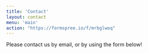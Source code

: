 ```yaml
---
title: 'Contact'
layout: contact
menu: 'main'
action: "https://formspree.io/f/mrbglwoq"
---
```


Please contact us by email, or by using the form below!
